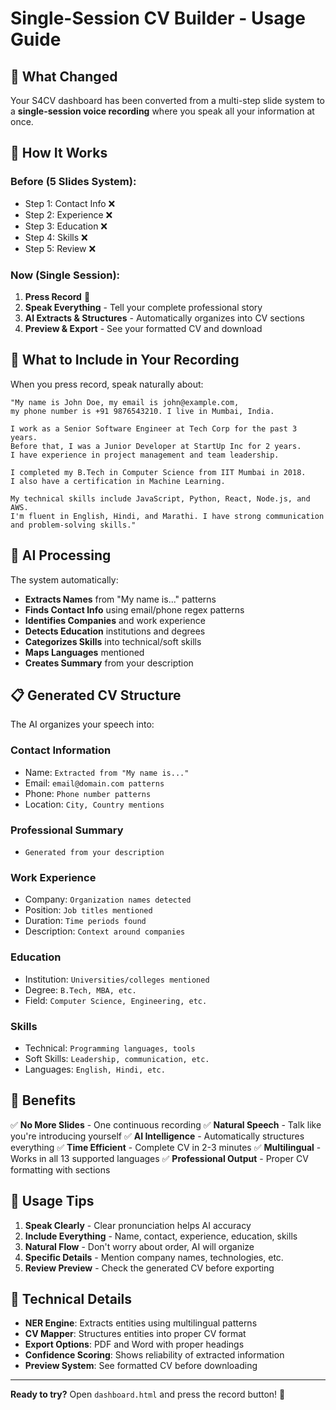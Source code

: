 # Single-Session CV Builder - Usage Guide

## 🎯 **What Changed**

Your S4CV dashboard has been converted from a multi-step slide system to a **single-session voice recording** where you speak all your information at once.

## 🎤 **How It Works**

### **Before (5 Slides System):**
- Step 1: Contact Info ❌
- Step 2: Experience ❌ 
- Step 3: Education ❌
- Step 4: Skills ❌
- Step 5: Review ❌

### **Now (Single Session):**
1. **Press Record** 🎤
2. **Speak Everything** - Tell your complete professional story
3. **AI Extracts & Structures** - Automatically organizes into CV sections
4. **Preview & Export** - See your formatted CV and download

## 📝 **What to Include in Your Recording**

When you press record, speak naturally about:

```
"My name is John Doe, my email is john@example.com, 
my phone number is +91 9876543210. I live in Mumbai, India. 

I work as a Senior Software Engineer at Tech Corp for the past 3 years. 
Before that, I was a Junior Developer at StartUp Inc for 2 years. 
I have experience in project management and team leadership.

I completed my B.Tech in Computer Science from IIT Mumbai in 2018. 
I also have a certification in Machine Learning.

My technical skills include JavaScript, Python, React, Node.js, and AWS. 
I'm fluent in English, Hindi, and Marathi. I have strong communication 
and problem-solving skills."
```

## 🤖 **AI Processing**

The system automatically:
- **Extracts Names** from "My name is..." patterns
- **Finds Contact Info** using email/phone regex patterns  
- **Identifies Companies** and work experience
- **Detects Education** institutions and degrees
- **Categorizes Skills** into technical/soft skills
- **Maps Languages** mentioned
- **Creates Summary** from your description

## 📋 **Generated CV Structure**

The AI organizes your speech into:

### Contact Information
- Name: `Extracted from "My name is..."`
- Email: `email@domain.com patterns`
- Phone: `Phone number patterns`
- Location: `City, Country mentions`

### Professional Summary
- `Generated from your description`

### Work Experience  
- Company: `Organization names detected`
- Position: `Job titles mentioned`
- Duration: `Time periods found`
- Description: `Context around companies`

### Education
- Institution: `Universities/colleges mentioned`
- Degree: `B.Tech, MBA, etc.`
- Field: `Computer Science, Engineering, etc.`

### Skills
- Technical: `Programming languages, tools`
- Soft Skills: `Leadership, communication, etc.`
- Languages: `English, Hindi, etc.`

## 🎯 **Benefits**

✅ **No More Slides** - One continuous recording
✅ **Natural Speech** - Talk like you're introducing yourself
✅ **AI Intelligence** - Automatically structures everything
✅ **Time Efficient** - Complete CV in 2-3 minutes
✅ **Multilingual** - Works in all 13 supported languages
✅ **Professional Output** - Proper CV formatting with sections

## 🚀 **Usage Tips**

1. **Speak Clearly** - Clear pronunciation helps AI accuracy
2. **Include Everything** - Name, contact, experience, education, skills
3. **Natural Flow** - Don't worry about order, AI will organize
4. **Specific Details** - Mention company names, technologies, etc.
5. **Review Preview** - Check the generated CV before exporting

## 🔧 **Technical Details**

- **NER Engine**: Extracts entities using multilingual patterns
- **CV Mapper**: Structures entities into proper CV format  
- **Export Options**: PDF and Word with proper headings
- **Confidence Scoring**: Shows reliability of extracted information
- **Preview System**: See formatted CV before downloading

---

**Ready to try?** Open `dashboard.html` and press the record button! 🎤
